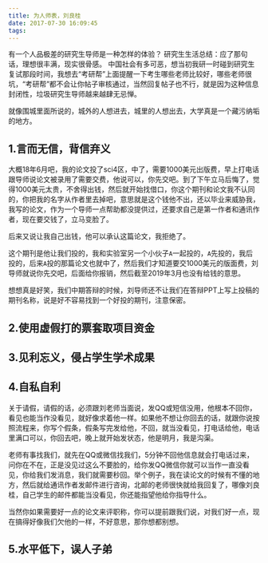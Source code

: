 ```yaml
---
title: 为人师表，刘良桂
date: 2017-07-30 16:09:45
tags: 
---
```

有一个人品极差的研究生导师是一种怎样的体验？
研究生生活总结：应了那句话，理想很丰满，现实很骨感。
中国社会有多可恶，想当初我研一时碰到研究生复试那段时间，我想去“考研帮”上面提醒一下考生哪些老师比较好，哪些老师很坑，“考研帮”都不会让你帖子审核通过，当然回复帖子也不行，就是因为这种信息封闭性，垃圾研究生导师越来越肆无忌惮。

就像围城里面所说的，城外的人想进去，城里的人想出去，大学真是一个藏污纳垢的地方。

<!-- more -->

## 1.言而无信，背信弃义

大概18年6月吧，我的论文投了sci4区，中了，需要1000美元出版费，早上打电话跟导师说论文被录用了需要交费，他说可以，你先交吧。到了下午立马后悔了，觉得1000美元太贵，不舍得出钱，然后就开始找借口，你这个期刊和论文我不认同的，你把我的名字从作者里去掉吧，意思就是这个钱他不出，还以毕业来威胁我，我写的论文，作为一个导师一点帮助都没提供过，还要求自己是第一作者和通讯作者，现在要交钱了，立马变脸了。

后来又说让我自己出钱，他可以承认这篇论文，我拒绝了。

这个期刊是他让我们投的，我和实验室另一个小伙子`A`一起投的，`A`先投的，我后投的，后来`A`投的那篇论文也就中了，然后我们才知道要交1000美元的版面费，刘导师就说你先交吧，后面给你报销，然后截至2019年3月也没有给钱的意思。

想想真是好笑，我们中期答辩的时候，刘导师还不让我们在答辩PPT上写上投稿的期刊名称，说是好不容易找到一个好投的期刊，注意保密。

## 2.使用虚假打的票套取项目资金

## 3.见利忘义，侵占学生学术成果

## 4.自私自利

关于请假，请假的话，必须跟刘老师当面说，发QQ或短信没用，他根本不回你，看见也能当作没看见，就好像求着他一样。如果他不想让你回去的话，就跟你说按照流程来，你写个假条，假条写完发给他，不回，就当没看见，打电话给他，电话里满口可以，你回去吧，晚上就开始发状态，他是明月，我是沟渠。

老师有事找我们，就先在QQ或微信找我们，5分钟不回他信息就会打电话过来，问你在不在，正是没见过这么不要脸的，给你发QQ微信你就可以当作一直没看见，你给我们发消息，我们就需要秒回。举个例子，我在读论文的时候有不懂的地方，然后就给通讯作者发邮件进行咨询，北邮的老师很快就给我回复了，哪像刘良桂，自己学生的邮件都能当没看见，你还能指望他给你指导什么。

当然你如果需要好一点的论文来评职称，你可以提前跟我们说，对我们好一点，现在搞得好像我们欠他的一样，不好意思，那你想都别想。

## 5.水平低下，误人子弟


